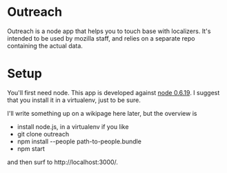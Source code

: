 Outreach
========

Outreach is a node app that helps you to touch base with localizers.
It's intended to be used by mozilla staff, and relies on a separate repo
containing the actual data.

Setup
=====

You'll first need node. This app is developed against [node 0.6.19][node].
I suggest that you install it in a virtualenv, just to be sure.

[node]: http://nodejs.org/dist/v0.6.19/node-v0.6.19.tar.gz

I'll write something up on a wikipage here later, but the overview is

* install node.js, in a virtualenv if you like
* git clone outreach
* npm install --people path-to-people.bundle
* npm start

and then surf to http://localhost:3000/.